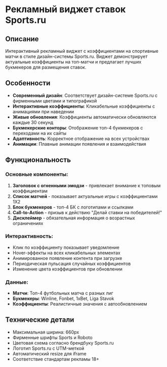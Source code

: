 # Рекламный виджет ставок Sports.ru

## Описание

Интерактивный рекламный виджет с коэффициентами на спортивные матчи в стиле дизайн-системы Sports.ru. Виджет демонстрирует актуальные коэффициенты на топ-матчи и предлагает лучших букмекеров для размещения ставок.

## Особенности

- **Современный дизайн**: Соответствует дизайн-системе Sports.ru с фирменными цветами и типографикой
- **Интерактивные коэффициенты**: Кликабельные коэффициенты с анимациями при наведении
- **Живые обновления**: Коэффициенты автоматически обновляются каждые 30 секунд
- **Букмекерские конторы**: Отображение топ-4 букмекеров с переходами на их сайты
- **Адаптивность**: Корректное отображение на всех устройствах
- **Анимации**: Плавные анимации появления и взаимодействия

## Функциональность

### Основные компоненты:

1. **Заголовок с огненными эмодзи** - привлекает внимание к топовым коэффициентам
2. **Список матчей** - показывает актуальные игры с коэффициентами 1X2
3. **Блок букмекеров** - топ-4 БК с логотипами и ссылками
4. **Call-to-Action** - призыв к действию "Делай ставки на победителей!"
5. **Дисклеймер** - обязательная информация о возрастных ограничениях

### Интерактивность:

- Клик по коэффициенту показывает уведомление
- Hover-эффекты на всех кликабельных элементах
- Анимированное появление контента при загрузке
- Периодическая пульсация случайных коэффициентов
- Изменение цвета коэффициентов при обновлении

### Данные:

- **Матчи**: Топ-4 футбольных матча с разных лиг
- **Букмекеры**: Winline, Fonbet, 1xBet, Liga Stavok
- **Коэффициенты**: Реалистичные значения с автообновлением

## Технические детали

- Максимальная ширина: 660px
- Фирменные шрифты Sports и Roboto
- Цветовая схема согласно брендбуку Sports.ru
- Логотип Sports.ru с UTM-меткой
- Автоматический resize для iframe
- Соответствие стандартам рекламы 18+ 